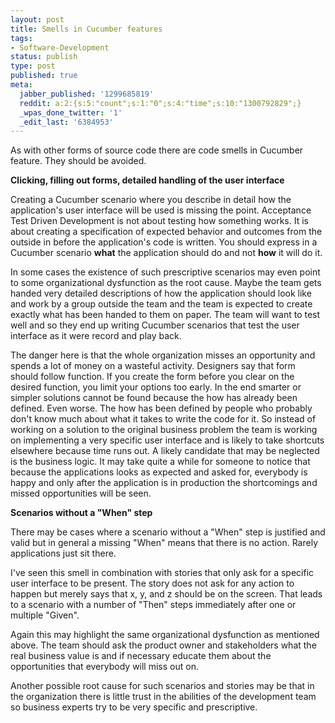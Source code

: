 ```yaml
---
layout: post
title: Smells in Cucumber features
tags:
- Software-Development
status: publish
type: post
published: true
meta:
  jabber_published: '1299685819'
  reddit: a:2:{s:5:"count";s:1:"0";s:4:"time";s:10:"1300792829";}
  _wpas_done_twitter: '1'
  _edit_last: '6384953'
---
```

As with other forms of source code there are code smells in Cucumber feature. They should be avoided.

<strong>Clicking, filling out forms, detailed handling of the user interface</strong>

Creating a Cucumber scenario where you describe in detail how the application's user interface will be used is missing the point. Acceptance Test Driven Development is not about testing how something works. It is about creating a specification of expected behavior and outcomes from the outside in before the application's code is written. You should express in a Cucumber scenario <strong>what</strong> the application should do and not <strong>how</strong> it will do it.

In some cases the existence of such prescriptive scenarios may even point to some organizational dysfunction as the root cause. Maybe the team gets handed very detailed descriptions of how the application should look like and work by a group outside the team and the team is expected to create exactly what has been handed to them on paper. The team will want to test well and so they end up writing Cucumber scenarios that test the user interface as it were record and play back.

The danger here is that the whole organization misses an opportunity and spends a lot of money on a wasteful activity. Designers say that form should follow function. If you create the form before you clear on the desired function, you limit your options too early. In the end smarter or simpler solutions cannot be found because the how has already been defined. Even worse. The how has been defined by people who probably don't know much about what it takes to write the code for it. So instead of working on a solution to the original business problem the team is working on implementing a very specific user interface and is likely to take shortcuts elsewhere because time runs out. A likely candidate that may be neglected is the business logic. It may take quite a while for someone to notice that because the applications looks as expected and asked for, everybody is happy and only after the application is in production the shortcomings and missed opportunities will be seen.

<strong>Scenarios without a "When" step</strong>

There may be cases where a scenario without a "When" step is justified and valid but in general a missing "When" means that there is no action. Rarely applications just sit there.

I've seen this smell in combination with stories that only ask for a specific user interface to be present. The story does not ask for any action to happen but merely says that x, y, and z should be on the screen. That leads to a scenario with a number of "Then" steps immediately after one or multiple "Given".

Again this may highlight the same organizational dysfunction as mentioned above. The team should ask the product owner and stakeholders what the real business value is and if necessary educate them about the opportunities that everybody will miss out on.

Another possible root cause for such scenarios and stories may be that in the organization there is little trust in the abilities of the development team so business experts try to be very specific and prescriptive.
